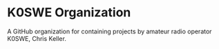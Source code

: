 # K0SWE Organization

A GitHub organization for containing projects by amateur radio operator K0SWE, Chris Keller.
